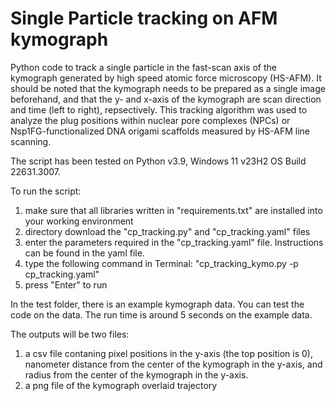 # Single Particle tracking on AFM kymograph
Python code to track a single particle in the fast-scan axis of the kymograph generated by high speed atomic force microscopy (HS-AFM).
It should be noted that the kymograph needs to be prepared as a single image beforehand, and that the y- and x-axis of the kymograph are scan direction and time (left to right), repsectively. 
This tracking algorithm was used to analyze the plug positions within nuclear pore complexes (NPCs) or Nsp1FG-functionalized DNA origami scaffolds measured by HS-AFM line scanning.

The script has been tested on Python v3.9, Windows 11 v23H2 OS Build 22631.3007.

To run the script:

1. make sure that all libraries written in "requirements.txt" are installed into your working environment
2. directory download the "cp_tracking.py" and "cp_tracking.yaml" files
3. enter the parameters required in the "cp_tracking.yaml" file. Instructions can be found in the yaml file.
4. type the following command in Terminal: "cp_tracking_kymo.py -p cp_tracking.yaml"
5. press "Enter" to run

In the test folder, there is an example kymograph data. You can test the code on the data.
The run time is around 5 seconds on the example data.
   
The outputs will be two files:

1. a csv file contaning pixel positions in the y-axis (the top position is 0), nanometer distance from the center of the kymograph in the y-axis, and radius from the center of the kymograph in the y-axis.
2. a png file of the kymograph overlaid trajectory 
